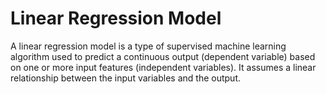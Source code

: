 # Linear Regression Model

A linear regression model is a type of supervised machine learning algorithm used to predict a continuous output (dependent variable) based on one or more input features (independent variables). It assumes a linear relationship between the input variables and the output.